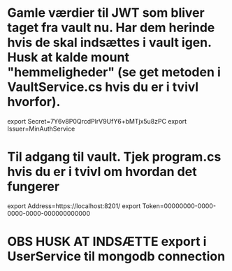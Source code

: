# Gamle værdier til JWT som bliver taget fra vault nu. Har dem herinde hvis de skal indsættes i vault igen. Husk at kalde mount "hemmeligheder" (se get metoden i VaultService.cs hvis du er i tvivl hvorfor).

export Secret=7Y6v8P0QrcdPlrV9UfY6+bMTjx5u8zPC
export Issuer=MinAuthService

# Til adgang til vault. Tjek program.cs hvis du er i tvivl om hvordan det fungerer

export Address=https://localhost:8201/
export Token=00000000-0000-0000-0000-000000000000

# OBS HUSK AT INDSÆTTE export i UserService til mongodb connection
